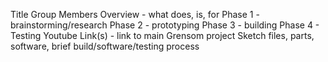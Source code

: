 Title
Group Members
Overview - what does, is, for
Phase 1 - brainstorming/research
Phase 2 - prototyping
Phase 3 - building
Phase 4 - Testing
Youtube Link(s) - link to main Grensom project
Sketch files, parts, software, brief build/software/testing process

